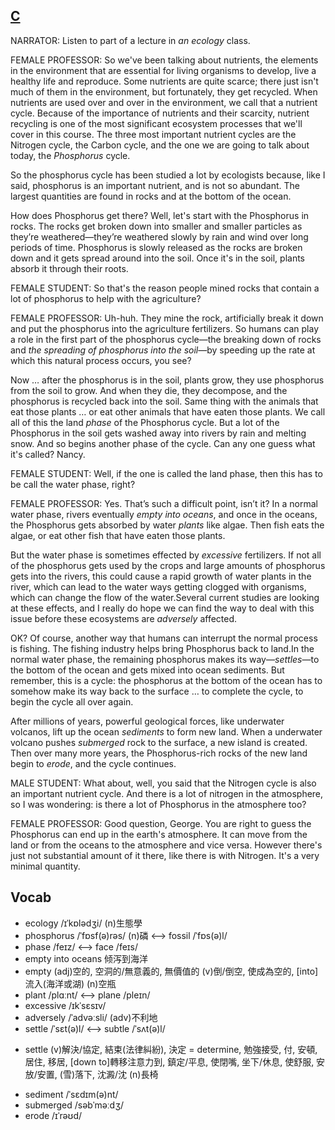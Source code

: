## [C](https://img.kmf.com/toefl/listening/audio/4d7a9ac619545966fffd6b1bf1a56038.mp3)

NARRATOR: Listen to part of a lecture in *an ecology* class.

FEMALE PROFESSOR: So we've been talking about nutrients, the elements in the environment that are essential for living organisms to develop, live a healthy life and reproduce. Some nutrients are quite scarce; there just isn't much of them in the environment, but fortunately, they get recycled. When nutrients are used over and over in the environment, we call that a nutrient cycle. Because of the importance of nutrients and their scarcity, nutrient recycling is one of the most significant ecosystem processes that we'll cover in this course. The three most important nutrient cycles are the Nitrogen cycle, the Carbon cycle, and the one we are going to talk about today, the *Phosphorus* cycle.

So the phosphorus cycle has been studied a lot by ecologists because, like I said, phosphorus is an important nutrient, and is not so abundant. The largest quantities are found in rocks and at the bottom of the ocean.

How does Phosphorus get there? Well, let's start with the Phosphorus in rocks. The rocks get broken down into smaller and smaller particles as they’re weathered—they’re weathered slowly by rain and wind over long periods of time. Phosphorus is slowly released as the rocks are broken down and it gets spread around into the soil. Once it's in the soil, plants absorb it through their roots.

FEMALE STUDENT: So that's the reason people mined rocks that contain a lot of phosphorus to help with the agriculture?

FEMALE PROFESSOR: Uh-huh. They mine the rock, artificially break it down and put the phosphorus into the agriculture fertilizers. So humans can play a role in the first part of the phosphorus cycle—the breaking down of rocks and *the spreading of phosphorus into the soil*—by speeding up the rate at which this natural process occurs, you see?

Now … after the phosphorus is in the soil, plants grow, they use phosphorus from the soil to grow. And when they die, they decompose, and the phosphorus is recycled back into the soil. Same thing with the animals that eat those plants … or eat other animals that have eaten those plants. We call all of this the land *phase* of the Phosphorus cycle. But a lot of the Phosphorus in the soil gets washed away into rivers by rain and melting snow. And so begins another phase of the cycle. Can any one guess what it's called? Nancy.

FEMALE STUDENT: Well, if the one is called the land phase, then this has to be call the water phase, right?

FEMALE PROFESSOR: Yes. That’s such a difficult point, isn’t it? In a normal water phase, rivers eventually *empty into oceans*, and once in the oceans, the Phosphorus gets absorbed by water *plants* like algae. Then fish eats the algae, or eat other fish that have eaten those plants.

But the water phase is sometimes effected by *excessive* fertilizers. If not all of the phosphorus gets used by the crops and large amounts of phosphorus gets into the rivers, this could cause a rapid growth of water plants in the river, which can lead to the water ways getting clogged with organisms, which can change the flow of the water.Several current studies are looking at these effects, and I really do hope we can find the way to deal with this issue before these ecosystems are *adversely* affected.

OK? Of course, another way that humans can interrupt the normal process is fishing. The fishing industry helps bring Phosphorus back to land.In the normal water phase, the remaining phosphorus makes its way—*settles*—to the bottom of the ocean and gets mixed into ocean sediments. But remember, this is a cycle: the phosphorus at the bottom of the ocean has to somehow make its way back to the surface … to complete the cycle, to begin the cycle all over again.

After millions of years, powerful geological forces, like underwater volcanos, lift up the ocean *sediments* to form new land. When a underwater volcano pushes *submerged* rock to the surface, a new island is created. Then over many more years, the Phosphorus-rich rocks of the new land begin to *erode*, and the cycle continues.

MALE STUDENT: What about, well, you said that the Nitrogen cycle is also an important nutrient cycle. And there is a lot of nitrogen in the atmosphere, so I was wondering: is there a lot of Phosphorus in the atmosphere too?

FEMALE PROFESSOR: Good question, George. You are right to guess the Phosphorus can end up in the earth's atmosphere. It can move from the land or from the oceans to the atmosphere and vice versa. However there's just not substantial amount of it there, like there is with Nitrogen. It's a very minimal quantity.

## Vocab
- ecology /ɪˈkɒlədʒi/ (n)生態學
- phosphorus /ˈfɒsf(ə)rəs/ (n)磷 <--> fossil /ˈfɒs(ə)l/ 
- phase /feɪz/ <--> face /feɪs/ 
- empty into oceans 倾泻到海洋
- empty (adj)空的, 空洞的/無意義的, 無價值的 (v)倒/倒空, 使成為空的, [into]流入(海洋或湖) (n)空瓶
- plant /plɑːnt/ <--> plane /pleɪn/ 
- excessive /ɪkˈsɛsɪv/ 
- adversely /ˈadvəːsli/ (adv)不利地
- settle /ˈsɛt(ə)l/ <--> subtle /ˈsʌt(ə)l/ 
+ settle (v)解決/協定, 結束(法律糾紛), 決定 = determine, 勉強接受, 付, 安頓, 居住, 移居, [down to]轉移注意力到, 鎮定/平息, 使閉嘴, 坐下/休息, 使舒服, 安放/安置, (雪)落下, 沈澱/沈 (n)長椅
- sediment /ˈsɛdɪm(ə)nt/ 
- submerged /səbˈməːdʒ/ 
- erode /ɪˈrəʊd/ 
